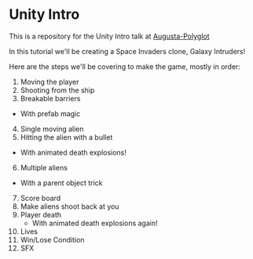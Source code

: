 # Unity Intro

This is a repository for the Unity Intro talk at [Augusta-Polyglot](http://augusta-polyglot.github.io/)

In this tutorial we'll be creating a Space Invaders clone, Galaxy Intruders!

Here are the steps we'll be covering to make the game, mostly in order:

1. Moving the player
2. Shooting from the ship
3. Breakable barriers
  * With prefab magic
4. Single moving alien
5. Hitting the alien with a bullet
  * With animated death explosions!
6. Multiple aliens
  * With a parent object trick
7. Score board
8. Make aliens shoot back at you
9. Player death
	* With animated death explosions again!
10. Lives
11. Win/Lose Condition
12. SFX